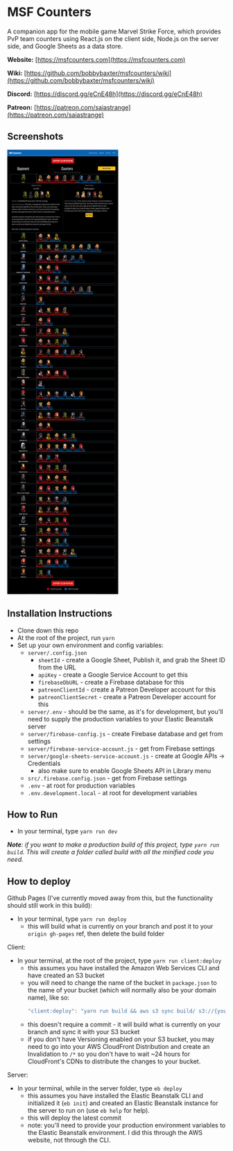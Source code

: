 # MSF Counters
A companion app for the mobile game Marvel Strike Force, which provides PvP team counters using React.js on the client side, Node.js on the server side, and Google Sheets as a data store.

**Website:** [https://msfcounters.com](https://msfcounters.com)

**Wiki:** [https://github.com/bobbybaxter/msfcounters/wiki](https://github.com/bobbybaxter/msfcounters/wiki)

**Discord:** [https://discord.gg/eCnE48h](https://discord.gg/eCnE48h)

**Patreon:** [https://patreon.com/saiastrange](https://patreon.com/saiastrange)

## Screenshots
![image of marvel strike force counters site](https://raw.githubusercontent.com/bobbybaxter/msfcounters/master/src/assets/screenshot1.png)

## Installation Instructions
- Clone down this repo
- At the root of the project, run `yarn`
- Set up your own environment and config variables:
  - `server/.config.json`
    - `sheetId` - create a Google Sheet, Publish it, and grab the Sheet ID from the URL
    - `apiKey` - create a Google Service Account to get this
    - `firebaseDbURL` - create a Firebase database for this
    - `patreonClientId` - create a Patreon Developer account for this
    - `patreonClientSecret` - create a Patreon Developer account for this
  - `server/.env` - should be the same, as it's for development, but you'll need to supply the production variables to your Elastic Beanstalk server
  - `server/firebase-config.js` - create Firebase database and get from settings
  - `server/firebase-service-account.js` - get from Firebase settings
  - `server/google-sheets-service-account.js` - create at Google APIs -> Credentials
    - also make sure to enable Google Sheets API in Library menu
  - `src/.firebase.config.json` - get from Firebase settings
  - `.env` - at root for production variables
  - `.env.development.local` - at root for development variables

## How to Run
- In your terminal, type `yarn run dev`

***Note**: if you want to make a production build of this project, type `yarn run build`.  This will create a folder called build with all the minified code you need.*

## How to deploy
Github Pages (I've currently moved away from this, but the functionality should still work in this build):
- In your terminal, type `yarn run deploy`
  - this will build what is currently on your branch and post it to your `origin gh-pages` ref, then delete the build folder

Client:
- In your terminal, at the root of the project, type `yarn run client:deploy`
  - this assumes you have installed the Amazon Web Services CLI and have created an S3 bucket
  - you will need to change the name of the bucket in `package.json` to the name of your bucket (which will normally also be your domain name), like so:
    ``` javascript
    "client:deploy": "yarn run build && aws s3 sync build/ s3://{yourS3bucketname}"
    ```
  - this doesn't require a commit - it will build what is currently on your branch and sync it with your S3 bucket
  - if you don't have Versioning enabled on your S3 bucket, you may need to go into your AWS CloudFront Distribution and create an Invalidation to `/*` so you don't have to wait ~24 hours for CloudFront's CDNs to distribute the changes to your bucket.

Server:
- In your terminal, while in the server folder, type `eb deploy`
  - this assumes you have installed the Elastic Beanstalk CLI and initialized it (`eb init`) and created an Elastic Beanstalk instance for the server to run on (use `eb help` for help).
  - this will deploy the latest commit
  - note: you'll need to provide your production environment variables to the Elastic Beanstalk environment.  I did this through the AWS website, not through the CLI.
